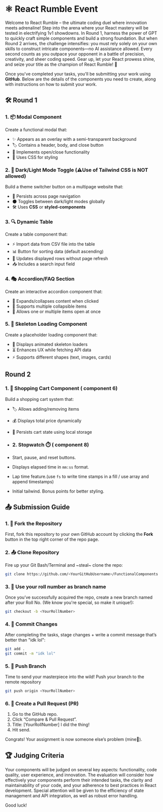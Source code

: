 # ⚛️ React Rumble Event 

Welcome to React Rumble – the ultimate coding duel where innovation meets adrenaline! Step into the arena where your React mastery will be tested in electrifying 1v1 showdowns. In Round 1, harness the power of GPT to quickly craft simple components and build a strong foundation. But when Round 2 arrives, the challenge intensifies: you must rely solely on your own skills to construct intricate components—no AI assistance allowed. Every second counts as you outpace your opponent in a battle of precision, creativity, and sheer coding speed. Gear up, let your React prowess shine, and seize your title as the champion of React Rumble! 🚀

Once you've completed your tasks, you'll be submitting your work using **GitHub**. Below are the details of the components you need to create, along with instructions on how to submit your work.

## 🛠️ Round 1

### 1. 📦 Modal Component  
Create a functional modal that:  
- ✨ Appears as an overlay with a semi-transparent background  
- 🏷️ Contains a header, body, and close button  
- 🚪 Implements open/close functionality  
- 🎨 Uses CSS for styling 

### 2. 🎨 Dark/Light Mode Toggle (⚠️Use of Tailwind CSS is **NOT** allowed)
Build a theme switcher button on a multipage website that:  
- 🔁 Persists across page navigation  
- 🌑 Toggles between dark/light modes globally  
- 🛠️ Uses **CSS** or **styled-components**   

### 3. 🔍 Dynamic Table  
Create a table component that:   
- ⚡ Import data from CSV file into the table
- 📊 Button for sorting data (default ascending)
- 🔄 Updates displayed rows without page refresh  
- 📥 Includes a search input field

### 4. 🎭 Accordion/FAQ Section
Create an interactive accordion component that:
- 📌 Expands/collapses content when clicked
- 📂 Supports multiple collapsible items
- 🔄 Allows one or multiple items open at once

### 5. 🚀 Skeleton Loading Component
Create a placeholder loading component that:
- 🎨 Displays animated skeleton loaders
- ⏳ Enhances UX while fetching API data
- ⚡ Supports different shapes (text, images, cards)

## Round 2


### 1. 🛒 Shopping Cart Component ( component 6)
 

Build a shopping cart system that:

- 🏷️ Allows adding/removing items
- 💰 Displays total price dynamically
- 🔄 Persists cart state using local storage


- ### 2. Stopwatch ⏱️  ( component 8)
- Start, pause, and reset buttons.  
- Displays elapsed time in `mm:ss` format.  
- Lap time feature.(use `fs` to write time stamps in a fill / use array and append timestamps)
- Initial tailwind. Bonus points for better styling.


## 📤 Submission Guide

### 1. 🍴 Fork the Repository  
First, fork this repository to your own GitHub account by clicking the **Fork** button in the top right corner of the repo page.  

### 2. 📤 Clone Repository  
Fire up your Git Bash/Terminal and ~steal~ clone the repo:
```bash
git clone https://github.com/<YourGitHubUsername>/FunctionalComponents.git
```
### 3. 🌿 Use your roll number as branch name
Once you’ve successfully acquired the repo, create a new branch named after your Roll No. (We know you're special, so make it unique!):
```bash
git checkout -b <YourRollNumber>
```
### 4. 💾 Commit Changes
After completing the tasks, stage changes + write a commit message that’s better than "idk lol":
```bash
git add .
git commit -m "idk lol"
```
### 5. 🚀 Push Branch
Time to send your masterpiece into the wild! Push your branch to the remote repository
```bash
git push origin <YourRollNumber>
```
### 6. 🎉 Create a Pull Request (PR)
1. Go to the GitHub repo.
2. Click “Compare & Pull Request”.
3. Title: [YourRollNumber] I did the thing!
4. Hit send.

Congrats! Your assignment is now someone else’s problem (mine🙂).

## 🏆 Judging Criteria
Your components will be judged on several key aspects: functionality, code quality, user experience, and innovation. The evaluation will consider how effectively your components perform their intended tasks, the clarity and maintainability of your code, and your adherence to best practices in React development. 
Special attention will be given to the efficiency of state management and API integration, as well as robust error handling.

Good luck!
